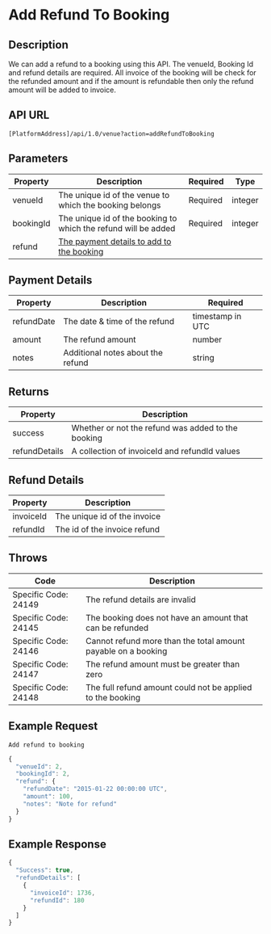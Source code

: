 # Add Refund To Booking

## Description

We can add a refund to a booking using this API. The venueId, Booking Id and refund details are required. All invoice of the booking will be check for the refunded amount and if the amount is refundable then only the refund amount will be added to invoice.

## API URL

`[PlatformAddress]/api/1.0/venue?action=addRefundToBooking`

## Parameters

| Property | Description | Required | Type |
| --- | --- | --- | --- |
| venueId | The unique id of the venue to which the booking belongs | Required | integer |
| bookingId | The unique id of the booking to which the refund will be added | Required | integer |
| refund | [The payment details to add to the booking](add-refund-to-booking.md#payment-details) |  |  |

## Payment Details

| Property | Description | Required |
| --- | --- | --- |
| refundDate | The date & time of the refund | timestamp in UTC |
| amount | The refund amount | number |
| notes | Additional notes about the refund | string |

## Returns

| Property | Description |
| --- | --- |
| success | Whether or not the refund was added to the booking |
| refundDetails | A collection of invoiceId and refundId values |

## Refund Details

| Property | Description |
| --- | --- |
| invoiceId | The unique id of the invoice |
| refundId | The id of the invoice refund |

## Throws

| Code | Description |
| --- | --- |
| Specific Code: 24149 | The refund details are invalid |
| Specific Code: 24145 | The booking does not have an amount that can be refunded |
| Specific Code: 24146 | Cannot refund more than the total amount payable on a booking |
| Specific Code: 24147 | The refund amount must be greater than zero |
| Specific Code: 24148 | The full refund amount could not be applied to the booking |

## Example Request

`Add refund to booking`

```javascript
{
  "venueId": 2,
  "bookingId": 2,
  "refund": {
    "refundDate": "2015-01-22 00:00:00 UTC",
    "amount": 100,
    "notes": "Note for refund"
  }
}
```

## Example Response

```javascript
{
  "Success": true,
  "refundDetails": [
    {
      "invoiceId": 1736,
      "refundId": 180
    }
  ]
}
```

